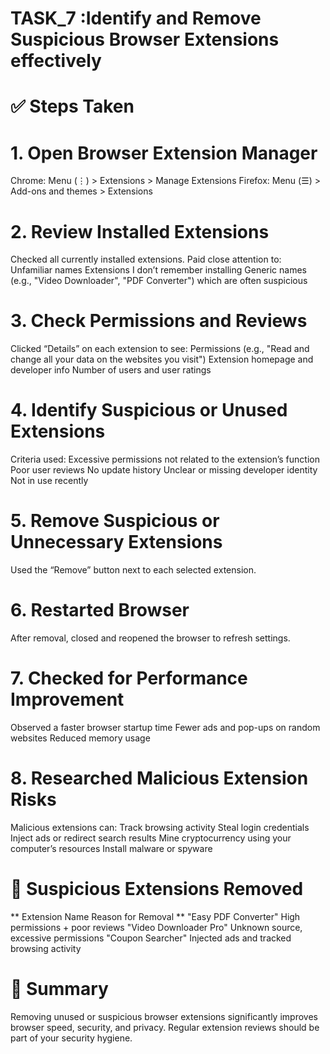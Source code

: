 # TASK_7 :Identify and Remove Suspicious Browser Extensions effectively
# ✅ Steps Taken
# 1. Open Browser Extension Manager
Chrome: Menu (⋮) > Extensions > Manage Extensions
Firefox: Menu (☰) > Add-ons and themes > Extensions

# 2. Review Installed Extensions
Checked all currently installed extensions. Paid close attention to:
Unfamiliar names
Extensions I don’t remember installing
Generic names (e.g., "Video Downloader", "PDF Converter") which are often suspicious

# 3. Check Permissions and Reviews
Clicked “Details” on each extension to see:
Permissions (e.g., "Read and change all your data on the websites you visit")
Extension homepage and developer info
Number of users and user ratings

# 4. Identify Suspicious or Unused Extensions
Criteria used:
Excessive permissions not related to the extension’s function
Poor user reviews
No update history
Unclear or missing developer identity
Not in use recently

# 5. Remove Suspicious or Unnecessary Extensions
Used the “Remove” button next to each selected extension.

# 6. Restarted Browser
After removal, closed and reopened the browser to refresh settings.

# 7. Checked for Performance Improvement
Observed a faster browser startup time
Fewer ads and pop-ups on random websites
Reduced memory usage

# 8. Researched Malicious Extension Risks
Malicious extensions can:
Track browsing activity
Steal login credentials
Inject ads or redirect search results
Mine cryptocurrency using your computer’s resources
Install malware or spyware

# 🧹 Suspicious Extensions Removed
** Extension Name	          Reason for Removal ** 
"Easy PDF Converter"    	High permissions + poor reviews
"Video Downloader Pro"	  Unknown source, excessive permissions
"Coupon Searcher"	        Injected ads and tracked browsing activity

# 📄 Summary
Removing unused or suspicious browser extensions significantly improves browser speed, security, and privacy. Regular extension reviews should be part of your security hygiene.
